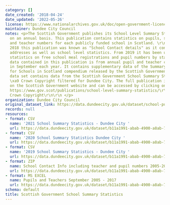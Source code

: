```yaml
---
category: []
date_created: '2018-04-24'
date_updated: '2022-05-26'
license: https://www.nationalarchives.gov.uk/doc/open-government-licence/version/3/
maintainer: Dundee City Council
notes: <p>The Scottish Government publishes its School Level Summary Statistics publication
  on an annual basis. This publication contains statistics on pupils, school characteristics
  and teacher numbers for each publicly funded school in Scotland. \r\n\r\nUp until
  2018 this publication was known as "School Contact details" as it contained School
  addresses as well as school level statistics. From 2019 it has been updated to incorporate
  statistics on free school meal registrations and pupil numbers by stage.\r\n\r\nThe
  data contained in this publication is from annual pupil and teacher census conducted
  in September each year. It contains supplementary data of the Summary Statistics
  for Schools in Scotland compendium released by the Scottish Government. \r\n\r\nThis
  data set contains data from the Scottish Government School Summary Statistics Publication
  \xa9 Crown Copyright filtered for Dundee City. The full publication is available
  on the Scottish Government website and can be accessed by clicking on the link below
  https://www.gov.scot/publications/school-level-summary-statistics/\r\n\t\t\t\t\t\t\t\t\t\t\r\n\xa9
  Crown Copyright\r\n\r\n </p>
organization: Dundee City Council
original_dataset_link: https://data.dundeecity.gov.uk/dataset/school-pupil-rolls-and-fte-teachers
records: null
resources:
- format: CSV
  name: '2021 School Summary Statistics - Dundee City '
  url: https://data.dundeecity.gov.uk/dataset/b11a1991-abab-4900-a8ab-731239ada4ab/resource/d52eb623-aa5b-41de-a097-a91a9ef0e6aa/download/2021_-dundee_schools_data.csv
- format: CSV
  name: '2020 School Summary Statistics Dundee City '
  url: https://data.dundeecity.gov.uk/dataset/b11a1991-abab-4900-a8ab-731239ada4ab/resource/86385818-1e60-4f60-8148-f4b787054b99/download/2020_school_summary_dundee_data.csv
- format: CSV
  name: '2019 School Summary Statistics - Dundee City '
  url: https://data.dundeecity.gov.uk/dataset/b11a1991-abab-4900-a8ab-731239ada4ab/resource/547e2ec5-f273-49c5-af77-60759272dc63/download/2019_school_summary_dundee_data.csv
- format: ZIP
  name: School Contact Info including teacher and pupil numbers 2005-2018
  url: https://data.dundeecity.gov.uk/dataset/b11a1991-abab-4900-a8ab-731239ada4ab/resource/9999b612-6e50-4c9b-9fdf-7bfca6a5b312/download/total-pupils-and-teachers-sept-2005-2018.zip
- format: MS EXCEL
  name: Pupils and Teachers September 2005 - 2017
  url: https://data.dundeecity.gov.uk/dataset/b11a1991-abab-4900-a8ab-731239ada4ab/resource/b8d10c39-8dc8-4415-b795-553d11a0865e/download/total-pupils-and-teachers-sept-2017.xlsx
schema: default
title: Scottish Government School Summary Statistics
---
```

